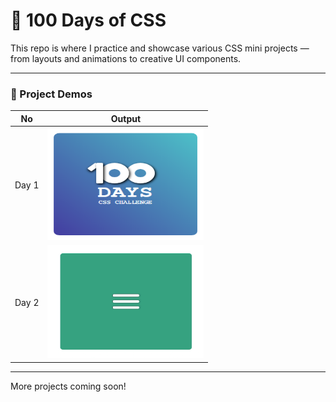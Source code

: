 # 💯 100 Days of CSS

This repo is where I practice and showcase various CSS mini projects — from layouts and animations to creative UI components.

---

### 🚀 Project Demos

| No | Output |
|----|--------|
| Day 1 | <a href="https://devasr1975.github.io/100DaysOfCss/day1.html"><img src="https://raw.githubusercontent.com/devasr1975/100DaysOfCss/main/images/day%201.png" width="250" height="180" alt="Day 1 Output" /></a> |
| Day 2 | <a href="https://devasr1975.github.io/100DaysOfCss/day2.html"><img src="https://raw.githubusercontent.com/devasr1975/100DaysOfCss/main/images/day%202.gif" width="250" height="180" alt="Day 2 Output" /></a> |

---

More projects coming soon!
